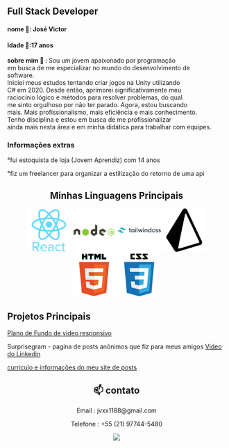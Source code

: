 <h2> Full Stack Developer</h3>
<h4> nome 💬: José Victor</h2>
<h4> Idade 💬:17 anos</h2>
<p > <strong>sobre mim 🤔 : </strong> Sou um jovem apaixonado por programação <br/> 
em busca de me especializar no mundo do desenvolvimento de <br/> 
software. <br/> 
Iniciei meus estudos tentando criar jogos na Unity utilizando <br/> 
C#  em 2020. Desde então, aprimorei significativamente meu <br/> 
raciocínio lógico e métodos para resolver problemas, do qual<br/> 
me sinto orgulhoso por não ter parado. Agora, estou buscando<br/>
mais. Mais profissionalismo, mais eficiência e mais conhecimento. 
<br/>Tenho disciplina e estou em busca de me profissionalizar 
<br/>ainda mais nesta área e em minha didática para trabalhar com equipes.
</p>

### Informações extras 

<p>°fui estoquista de loja (Jovem Aprendiz) com 14 anos<p/>
<p>°fiz um freelancer para organizar a estilização do retorno de uma api</p>

<h2 align="center">Minhas Linguagens Principais</h2>

  <div align="center">

  <img width="100" src="./icons/react-original-wordmark.svg">
  <img width="100" src="./icons/node.svg">
  <img width="100" src="./icons/tailwind.svg">
  <img width="100" src="./icons/prisma.svg">
  <img width="100" src="./icons/html.svg">
  <img width="100" src="./icons/css.svg">
  </div>



## Projetos Principais

<a href="https://github.com/Jvxx1188/background-clock-page" target="_blank">Plano de Fundo de video responsivo</a>
<p>Surprisegram - pagína de posts anônimos que fiz para meus amigos <a href="https://www.linkedin.com/posts/jos%C3%A9-dami%C3%A3o-b8b3b5258_boa-noite-site-de-posts-atualizado-e-activity-7134664817767854080-uB-3?utm_source=share&utm_medium=member_desktop" target="_blank">Video do Linkedin</a></p>

<a href="./cv.pdf" target="_blank">curriculo e informações do meu site de posts</a>

<div align="center">
  <h2 >📫 contato</h2> 
<p>Email : jvxx1188@gmail.com</p>
<p>Telefone : +55 (21) 97744-5480</p>
<a target="_blank" href="https://www.linkedin.com/in/jos%C3%A9-dami%C3%A3o-b8b3b5258/"> <img src="https://img.shields.io/badge/LinkedIn-0077B5?style=for-the-badge&logo=linkedin&logoColor=white"></img></a>
</div>

<!--falta adicionar meus projetos, adicionar um sobre mim melhor e talvez ajeitar as linguagens-->


